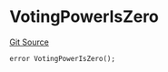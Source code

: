 # VotingPowerIsZero

[Git Source](https://github.com/Eoracle/target-contracts/blob/44a7184a934b669887867d9bb70946619d422be3/src/interfaces/Errors.sol)

```solidity
error VotingPowerIsZero();
```

